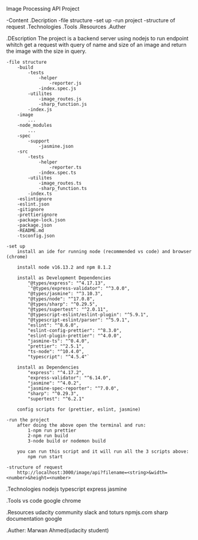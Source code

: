 Image Processing API Project

-Content 
    .Decription
        -file structure
        -set up
        -run project
        -structure of request
    .Technologies
    .Tools
    .Resources
    .Auther

.DEscription
    The project is a backend server using nodejs to run endpoint whitch get a request with query of name and size of an image
    and return the image with the size in query.

    -file structure
        -build
            -tests
                -helper
                    -reporter.js
                -index.spec.js
            -utilites
                -image_routes.js
                -sharp_function.js
            -index.js
        -image
            ...
        -node_modules
            ...
        -spec
            -support
                -jasmine.json
        -src
            -tests
                -helper
                    -reporter.ts
                -index.spec.ts
            -utilites
                -image_routes.ts
                -sharp_function.ts
            -index.ts
        -eslintignore
        -eslint.json
        -gitignore
        -prettierignore
        -package-lock.json
        -package.json
        -README.md
        -tsconfig.json

    -set up
        install an ide for running node (recommended vs code) and browser (chrome)

        install node v16.13.2 and npm 8.1.2

        install as Development Dependencies
            "@types/express": "^4.17.13",
            `"@types/express-validator": "^3.0.0",
            "@types/jasmine": "^3.10.3",
            "@types/node": "^17.0.8",
            "@types/sharp": "^0.29.5",
            "@types/supertest": "^2.0.11",
            "@typescript-eslint/eslint-plugin": "^5.9.1",
            "@typescript-eslint/parser": "^5.9.1",
            "eslint": "^8.6.0",
            "eslint-config-prettier": "^8.3.0",
            "eslint-plugin-prettier": "^4.0.0",
            "jasmine-ts": "^0.4.0",
            "prettier": "^2.5.1",
            "ts-node": "^10.4.0",
            "typescript": "^4.5.4"`

        install as Dependencies
            "express": "^4.17.2",
            "express-validator": "^6.14.0",
            "jasmine": "^4.0.2",
            "jasmine-spec-reporter": "^7.0.0",
            "sharp": "^0.29.3",
            "supertest": "^6.2.1"

        config scripts for (prettier, eslint, jasmine)

    -run the project
        after doing the above open the terminal and run:
            1-npm run prettier
            2-npm run build
            3-node build or nodemon build

        you can run this script and it will run all the 3 scripts above:
            npm run start

    -structure of request
        http://localhost:3000/image/api?filename=<string>&width=<number>&height=<number>

.Technologies
    nodejs
    typescript
    express jasmine

.Tools
    vs code
    google chrome

.Resources
    udacity
    community slack and toturs
    npmjs.com
    sharp documentation
    google

.Auther: Marwan Ahmed(udacity student)



        